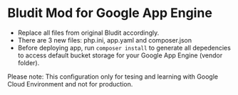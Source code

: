 # Bludit Mod for Google App Engine

- Replace all files from original Bludit accordingly.
- There are 3 new files: php.ini, app.yaml and composer.json
- Before deploying app, run `composer install` to generate all depedencies to access default bucket storage for your Google App Engine (vendor folder).

Please note:
This configuration only for tesing and learning with Google Cloud Environment and not for production.
